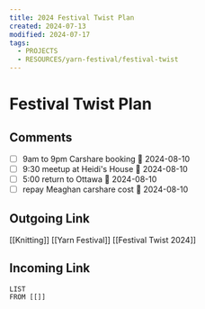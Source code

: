 ```yaml
---
title: 2024 Festival Twist Plan
created: 2024-07-13
modified: 2024-07-17
tags:
  - PROJECTS
  - RESOURCES/yarn-festival/festival-twist
---
```

# Festival Twist Plan
## Comments
- [ ] 9am to 9pm Carshare booking 📅 2024-08-10
- [ ] 9:30 meetup at Heidi's House 📅 2024-08-10
- [ ] 5:00 return to Ottawa 📅 2024-08-10
- [ ] repay Meaghan carshare cost 📅 2024-08-10
## Outgoing Link
[[Knitting]]
[[Yarn Festival]]
[[Festival Twist 2024]]
## Incoming Link
```dataview
LIST
FROM [[]]
```
